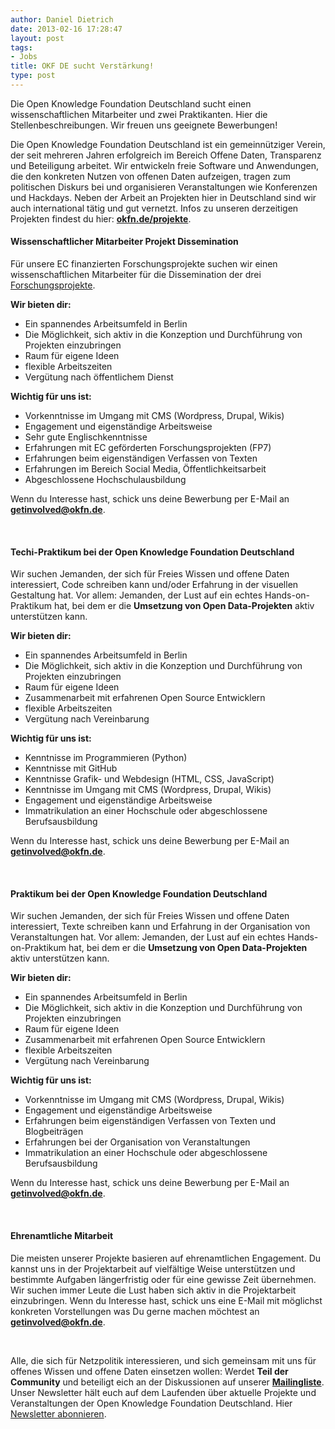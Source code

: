```yaml
---
author: Daniel Dietrich
date: 2013-02-16 17:28:47
layout: post
tags:
- Jobs
title: OKF DE sucht Verstärkung!
type: post
---
```


Die Open Knowledge Foundation Deutschland sucht einen wissenschaftlichen Mitarbeiter und zwei Praktikanten. Hier die Stellenbeschreibungen. Wir freuen uns geeignete Bewerbungen!

Die Open Knowledge Foundation Deutschland ist ein gemeinnütziger Verein, der seit mehreren Jahren erfolgreich im Bereich Offene Daten, Transparenz und Beteiligung arbeitet. Wir entwickeln freie Software und Anwendungen, die den konkreten Nutzen von offenen Daten aufzeigen, tragen zum politischen Diskurs bei und organisieren Veranstaltungen wie Konferenzen und Hackdays. Neben der Arbeit an Projekten hier in Deutschland sind wir auch international tätig und gut vernetzt. Infos zu unseren derzeitigen Projekten findest du hier: **[okfn.de/projekte](/projekte/)**.

#### Wissenschaftlicher Mitarbeiter Projekt Dissemination

Für unsere EC finanzierten Forschungsprojekte suchen wir einen wissenschaftlichen Mitarbeiter für die Dissemination der drei [Forschungsprojekte](/projekte/). 

**Wir bieten dir:**

* Ein spannendes Arbeitsumfeld in Berlin  
* Die Möglichkeit, sich aktiv in die Konzeption und Durchführung von Projekten einzubringen  
* Raum für eigene Ideen  
* flexible Arbeitszeiten  
* Vergütung nach öffentlichem Dienst

**Wichtig für uns ist:**

* Vorkenntnisse im Umgang mit CMS (Wordpress, Drupal, Wikis)  
* Engagement und eigenständige Arbeitsweise  
* Sehr gute Englischkenntnisse  
* Erfahrungen mit EC geförderten Forschungsprojekten (FP7)  
* Erfahrungen beim eigenständigen Verfassen von Texten  
* Erfahrungen im Bereich Social Media, Öffentlichkeitsarbeit  
* Abgeschlossene Hochschulausbildung

Wenn du Interesse hast, schick uns deine Bewerbung per E-Mail an **[getinvolved@okfn.de](mailto:getinvolved@okfn.de)**.

 

#### Techi-Praktikum bei der Open Knowledge Foundation Deutschland

Wir suchen Jemanden, der sich für Freies Wissen und offene Daten interessiert, Code schreiben kann und/oder Erfahrung in der visuellen Gestaltung hat. Vor allem: Jemanden, der Lust auf ein echtes Hands-on-Praktikum hat, bei dem er die **Umsetzung von Open Data-Projekten** aktiv unterstützen kann. 

**Wir bieten dir:**

* Ein spannendes Arbeitsumfeld in Berlin  
* Die Möglichkeit, sich aktiv in die Konzeption und Durchführung von Projekten einzubringen  
* Raum für eigene Ideen  
* Zusammenarbeit mit erfahrenen Open Source Entwicklern  
* flexible Arbeitszeiten  
* Vergütung nach Vereinbarung

**Wichtig für uns ist:**

* Kenntnisse im Programmieren (Python)  
* Kenntnisse mit GitHub  
* Kenntnisse Grafik- und Webdesign (HTML, CSS, JavaScript)  
* Kenntnisse im Umgang mit CMS (Wordpress, Drupal, Wikis)  
* Engagement und eigenständige Arbeitsweise  
* Immatrikulation an einer Hochschule oder abgeschlossene Berufsausbildung

Wenn du Interesse hast, schick uns deine Bewerbung per E-Mail an **[getinvolved@okfn.de](mailto:getinvolved@okfn.de)**.

 

#### Praktikum bei der Open Knowledge Foundation Deutschland

Wir suchen Jemanden, der sich für Freies Wissen und offene Daten interessiert, Texte schreiben kann und Erfahrung in der Organisation von Veranstaltungen hat. Vor allem: Jemanden, der Lust auf ein echtes Hands-on-Praktikum hat, bei dem er die **Umsetzung von Open Data-Projekten** aktiv unterstützen kann. 

**Wir bieten dir:**

* Ein spannendes Arbeitsumfeld in Berlin  
* Die Möglichkeit, sich aktiv in die Konzeption und Durchführung von Projekten einzubringen  
* Raum für eigene Ideen  
* Zusammenarbeit mit erfahrenen Open Source Entwicklern  
* flexible Arbeitszeiten  
* Vergütung nach Vereinbarung

**Wichtig für uns ist:**

* Vorkenntnisse im Umgang mit CMS (Wordpress, Drupal, Wikis)  
* Engagement und eigenständige Arbeitsweise  
* Erfahrungen beim eigenständigen Verfassen von Texten und Blogbeiträgen  
* Erfahrungen bei der Organisation von Veranstaltungen  
* Immatrikulation an einer Hochschule oder abgeschlossene Berufsausbildung

Wenn du Interesse hast, schick uns deine Bewerbung per E-Mail an **[getinvolved@okfn.de](mailto:getinvolved@okfn.de)**.

 

#### Ehrenamtliche Mitarbeit

Die meisten unserer Projekte basieren auf ehrenamtlichen Engagement. Du kannst uns in der Projektarbeit auf vielfältige Weise unterstützen und bestimmte Aufgaben längerfristig oder für eine gewisse Zeit übernehmen. Wir suchen immer Leute die Lust haben sich aktiv in die Projektarbeit einzubringen. Wenn du Interesse hast, schick uns eine E-Mail mit möglichst konkreten Vorstellungen was Du gerne machen möchtest an **[getinvolved@okfn.de](mailto:getinvolved@okfn.de)**.

 

Alle, die sich für Netzpolitik interessieren, und sich gemeinsam mit uns für offenes Wissen und offene Daten einsetzen wollen: Werdet **Teil der Community** und beteiligt eich an der Diskussionen auf unserer **[Mailingliste](http://lists.okfn.org/mailman/listinfo/okfn-de)**. Unser Newsletter hält euch auf dem Laufenden über aktuelle Projekte und Veranstaltungen der Open Knowledge Foundation Deutschland. Hier [Newsletter abonnieren](http://okfn.us5.list-manage1.com/subscribe?u=929f1e07936386d34833e20d1&id=4ed2decd59). 

 